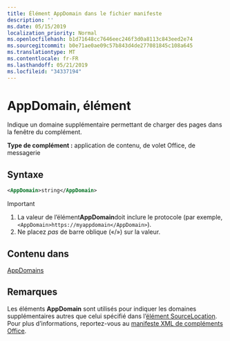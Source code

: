 ```yaml
---
title: Élément AppDomain dans le fichier manifeste
description: ''
ms.date: 05/15/2019
localization_priority: Normal
ms.openlocfilehash: b1d71648cc7646eec246f3d0a8113c843eed2e74
ms.sourcegitcommit: b0e71ae0ae09c57b843d4de277081845c108a645
ms.translationtype: MT
ms.contentlocale: fr-FR
ms.lasthandoff: 05/21/2019
ms.locfileid: "34337194"
---
```

# <a name="appdomain-element"></a>AppDomain, élément

Indique un domaine supplémentaire permettant de charger des pages dans la fenêtre du complément.

**Type de complément :** application de contenu, de volet Office, de messagerie

## <a name="syntax"></a>Syntaxe

```XML
<AppDomain>string</AppDomain>
```

> [!IMPORTANT]
> 1. La valeur de l’élément**AppDomain**doit inclure le protocole (par exemple,`<AppDomain>https://myappdomain</AppDomain>`).
> 2. Ne placez *pas* de barre oblique («/») sur la valeur.

## <a name="contained-in"></a>Contenu dans

[AppDomains](appdomains.md)

## <a name="remarks"></a>Remarques

Les éléments **AppDomain** sont utilisés pour indiquer les domaines supplémentaires autres que celui spécifié dans l’[élément SourceLocation](sourcelocation.md). Pour plus d’informations, reportez-vous au [manifeste XML de compléments Office](/office/dev/add-ins/develop/add-in-manifests).
